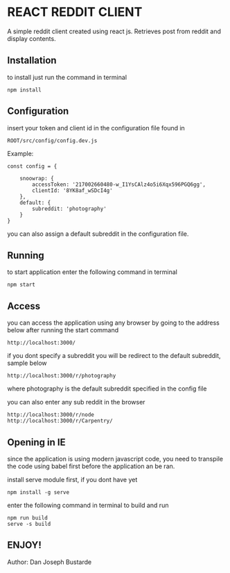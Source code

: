 # REACT REDDIT CLIENT
A simple reddit client created using react js. 
Retrieves post from reddit and display contents.

## Installation
to install just run the command in terminal

    npm install

## Configuration
insert your token and client id in the configuration file found in
    
    ROOT/src/config/config.dev.js


Example:

    const config = {

        snoowrap: {
            accessToken: '217002660480-w_I1YsCAlz4o5i6Xqx596PGQ6gg',
            clientId: '8YK8af_wSDcI4g'
        },
        default: {
            subreddit: 'photography'
        }
    }

you can also assign a default subreddit in the configuration file.

## Running
to start application enter the following command in terminal

    npm start

## Access
you can access the application using any browser by going to the address below after running the start command
    
    http://localhost:3000/

if you dont specify a subreddit you will be redirect to the default subreddit, sample below

    http://localhost:3000/r/photography

where photography is the default subreddit specified in the config file

you can also enter any sub reddit in the browser

    http://localhost:3000/r/node
    http://localhost:3000/r/Carpentry/


## Opening in IE
since the application is using modern javascript code, you need to transpile the code using babel first before the application an be ran.

install serve module first, if you dont have yet

    npm install -g serve

enter the following command in terminal to build and run 

    npm run build
    serve -s build



## ENJOY!
Author: Dan Joseph Bustarde